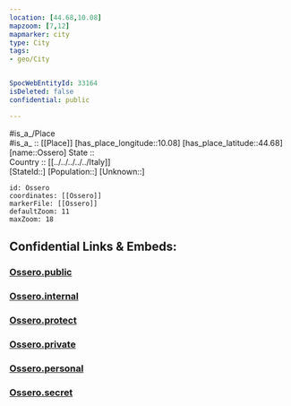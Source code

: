 ```yaml
---
location: [44.68,10.08] 
mapzoom: [7,12] 
mapmarker: city 
type: City
tags:
- geo/City


SpocWebEntityId: 33164
isDeleted: false
confidential: public

---
```

#is_a_/Place  
#is_a_ :: [[Place]] 
[has_place_longitude::10.08] 
[has_place_latitude::44.68] 
[name::Ossero] 
State ::  
Country :: [[../../../../../Italy]]  
[StateId::] 
[Population::] 
[Unknown::] 


```leaflet
id: Ossero
coordinates: [[Ossero]] 
markerFile: [[Ossero]] 
defaultZoom: 11 
maxZoom: 18
```


## Confidential Links & Embeds: 

### [Ossero.public](/_public/\Earth\Continent\Europe\Europe~South\Italy\regions~Italy\Emilia-Romagna\Parma.Province\CityOssero.public.md) 

### [Ossero.internal](/_internal/\Earth\Continent\Europe\Europe~South\Italy\regions~Italy\Emilia-Romagna\Parma.Province\CityOssero.internal.md) 

### [Ossero.protect](/_protect/\Earth\Continent\Europe\Europe~South\Italy\regions~Italy\Emilia-Romagna\Parma.Province\CityOssero.protect.md) 

### [Ossero.private](/_private/\Earth\Continent\Europe\Europe~South\Italy\regions~Italy\Emilia-Romagna\Parma.Province\CityOssero.private.md) 

### [Ossero.personal](/_personal/\Earth\Continent\Europe\Europe~South\Italy\regions~Italy\Emilia-Romagna\Parma.Province\CityOssero.personal.md) 

### [Ossero.secret](/_secret/\Earth\Continent\Europe\Europe~South\Italy\regions~Italy\Emilia-Romagna\Parma.Province\CityOssero.secret.md)

